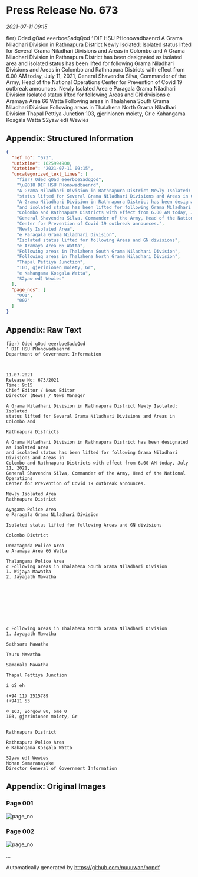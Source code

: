 
# Press Release No. 673
*2021-07-11 09:15*


fier) Oded gOad eeerboeSadqQod
‘ DIF HSU PHonowadbaenrd
A Grama Niladhari Division in Rathnapura District Newly Isolated: Isolated
status lifted for Several Grama Niladhari Divisions and Areas in Colombo and
A Grama Niladhari Division in Rathnapura District has been designated as isolated area
and isolated status has been lifted for following Grama Niladhari Divisions and Areas in
Colombo and Rathnapura Districts with effect from 6.00 AM today, July 11, 2021,
General Shavendra Silva, Commander of the Army, Head of the National Operations
Center for Prevention of Covid 19 outbreak announces.
Newly Isolated Area
e Paragala Grama Niladhari Division
Isolated status lifted for following Areas and GN divisions
e Aramaya Area 66 Watta
Following areas in Thalahena South Grama Niladhari Division
Following areas in Thalahena North Grama Niladhari Division
Thapal Pettiya Junction
103, gjerinionen moiety, Gr
e Kahangama Kosgala Watta
S2yaw ed) Wewies

## Appendix: Structured Information
```json
{
  "ref_no": "673",
  "unixtime": 1625994900,
  "datetime": "2021-07-11 09:15",
  "uncategorized_text_lines": [
    "fier) Oded gOad eeerboeSadqQod",
    "\u2018 DIF HSU PHonowadbaenrd",
    "A Grama Niladhari Division in Rathnapura District Newly Isolated: Isolated",
    "status lifted for Several Grama Niladhari Divisions and Areas in Colombo and",
    "A Grama Niladhari Division in Rathnapura District has been designated as isolated area",
    "and isolated status has been lifted for following Grama Niladhari Divisions and Areas in",
    "Colombo and Rathnapura Districts with effect from 6.00 AM today, July 11, 2021,",
    "General Shavendra Silva, Commander of the Army, Head of the National Operations",
    "Center for Prevention of Covid 19 outbreak announces.",
    "Newly Isolated Area",
    "e Paragala Grama Niladhari Division",
    "Isolated status lifted for following Areas and GN divisions",
    "e Aramaya Area 66 Watta",
    "Following areas in Thalahena South Grama Niladhari Division",
    "Following areas in Thalahena North Grama Niladhari Division",
    "Thapal Pettiya Junction",
    "103, gjerinionen moiety, Gr",
    "e Kahangama Kosgala Watta",
    "S2yaw ed) Wewies"
  ],
  "page_nos": [
    "001",
    "002"
  ]
}
```

## Appendix: Raw Text
```text
fier) Oded gOad eeerboeSadqQod
‘ DIF HSU PHonowadbaenrd
Department of Government Information

 

11.07.2021
Release No: 673/2021
Time: 9:15
Chief Editor / News Editor
Director (News) / News Manager

A Grama Niladhari Division in Rathnapura District Newly Isolated: Isolated
status lifted for Several Grama Niladhari Divisions and Areas in Colombo and

Rathnapura Districts

A Grama Niladhari Division in Rathnapura District has been designated as isolated area
and isolated status has been lifted for following Grama Niladhari Divisions and Areas in
Colombo and Rathnapura Districts with effect from 6.00 AM today, July 11, 2021,
General Shavendra Silva, Commander of the Army, Head of the National Operations
Center for Prevention of Covid 19 outbreak announces.

Newly Isolated Area
Rathnapura District

Ayagama Police Area
e Paragala Grama Niladhari Division

Isolated status lifted for following Areas and GN divisions

Colombo District

Dematagoda Police Area
e Aramaya Area 66 Watta

Thalangama Police Area
¢ Following areas in Thalahena South Grama Niladhari Division
1. Wijaya Mawatha
2. Jayagath Mawatha

 

 

 

 

¢ Following areas in Thalahena North Grama Niladhari Division
1. Jayagath Mawatha

Sathsara Mawatha

Tsuru Mawatha

Samanala Mawatha

Thapal Pettiya Junction

i oS eh

(+94 11) 2515789
(+9411 53

© 163, Borgow 80, ome 0
103, gjerinionen moiety, Gr

   
Rathnapura District

Rathnapura Police Area
e Kahangama Kosgala Watta

S2yaw ed) Wewies
Mohan Samaranayake
Director General of Government Information

```

## Appendix: Original Images

### Page 001

![page_no](https://raw.githubusercontent.com/nuuuwan/nopdf_data/main/nopdf.dgigovlk.ref673.page001.jpeg)
        

### Page 002

![page_no](https://raw.githubusercontent.com/nuuuwan/nopdf_data/main/nopdf.dgigovlk.ref673.page002.jpeg)
        

...

Automatically generated by https://github.com/nuuuwan/nopdf

    
    